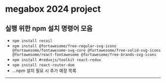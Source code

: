 # megabox 2024 project
## 실행 위한 npm 설치 명령어 모음
* `npm install recoil`
* `npm install @fortawesome/free-regular-svg-icons @fortawesome/fontawesome-svg-core @fortawesome/free-solid-svg-icons @fortawesome/react-fontawesome @fortawesome/free-brands-svg-icons`
* `npm install #reduxjs/toolkit react-redux`
* `npm install react-router-dom`
* ...npm 설치 필요 시 추가 예정 목록
------